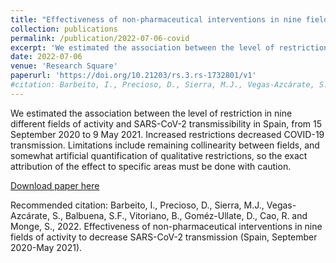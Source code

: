 ```yaml
---
title: "Effectiveness of non-pharmaceutical interventions in nine fields of activity to decrease SARS-CoV-2 transmission (Spain, September 2020-May 2021)"
collection: publications
permalink: /publication/2022-07-06-covid
excerpt: 'We estimated the association between the level of restriction in nine different elds of activity and SARS-CoV-2 transmissibility in Spain, from 15 September 2020 to 9 May 2021.'
date: 2022-07-06
venue: 'Research Square'
paperurl: 'https://doi.org/10.21203/rs.3.rs-1732801/v1'
#citation: Barbeito, I., Precioso, D., Sierra, M.J., Vegas-Azcárate, S., Balbuena, S.F., Vitoriano, B., Goméz-Ullate, D., Cao, R. and Monge, S., 2022. Effectiveness of non-pharmaceutical interventions in nine fields of activity to decrease SARS-CoV-2 transmission (Spain, September 2020-May 2021).
---
```

We estimated the association between the level of restriction in nine different fields of activity and SARS-CoV-2 transmissibility in Spain, from 15 September 2020 to 9 May 2021. Increased restrictions decreased COVID-19 transmission. Limitations include remaining collinearity between fields, and somewhat artificial quantification of qualitative restrictions, so the exact attribution of the effect to specific areas must be done with caution.

[Download paper here](https://doi.org/10.21203/rs.3.rs-1732801/v1)

Recommended citation: Barbeito, I., Precioso, D., Sierra, M.J., Vegas-Azcárate, S., Balbuena, S.F., Vitoriano, B., Goméz-Ullate, D., Cao, R. and Monge, S., 2022. Effectiveness of non-pharmaceutical interventions in nine fields of activity to decrease SARS-CoV-2 transmission (Spain, September 2020-May 2021).